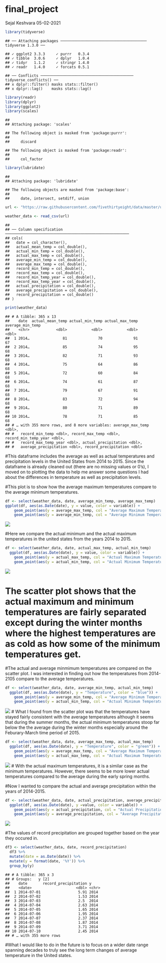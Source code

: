 final\_project
================
Sejal Keshvara
05-02-2021

``` r
library(tidyverse)
```

    ## ── Attaching packages ─────────────────────────────────────── tidyverse 1.3.0 ──

    ## ✓ ggplot2 3.3.3     ✓ purrr   0.3.4
    ## ✓ tibble  3.0.6     ✓ dplyr   1.0.4
    ## ✓ tidyr   1.1.2     ✓ stringr 1.4.0
    ## ✓ readr   1.4.0     ✓ forcats 0.5.1

    ## ── Conflicts ────────────────────────────────────────── tidyverse_conflicts() ──
    ## x dplyr::filter() masks stats::filter()
    ## x dplyr::lag()    masks stats::lag()

``` r
library(readr)
library(dplyr)
library(ggplot2)
library(scales)
```

    ## 
    ## Attaching package: 'scales'

    ## The following object is masked from 'package:purrr':
    ## 
    ##     discard

    ## The following object is masked from 'package:readr':
    ## 
    ##     col_factor

``` r
library(lubridate)
```

    ## 
    ## Attaching package: 'lubridate'

    ## The following objects are masked from 'package:base':
    ## 
    ##     date, intersect, setdiff, union

``` r
url <- "https://raw.githubusercontent.com/fivethirtyeight/data/master/us-weather-history/KCLT.csv"

weather_data <- read_csv(url)
```

    ## 
    ## ── Column specification ────────────────────────────────────────────────────────
    ## cols(
    ##   date = col_character(),
    ##   actual_mean_temp = col_double(),
    ##   actual_min_temp = col_double(),
    ##   actual_max_temp = col_double(),
    ##   average_min_temp = col_double(),
    ##   average_max_temp = col_double(),
    ##   record_min_temp = col_double(),
    ##   record_max_temp = col_double(),
    ##   record_min_temp_year = col_double(),
    ##   record_max_temp_year = col_double(),
    ##   actual_precipitation = col_double(),
    ##   average_precipitation = col_double(),
    ##   record_precipitation = col_double()
    ## )

``` r
print(weather_data)
```

    ## # A tibble: 365 x 13
    ##    date  actual_mean_temp actual_min_temp actual_max_temp average_min_temp
    ##    <chr>            <dbl>           <dbl>           <dbl>            <dbl>
    ##  1 2014…               81              70              91               67
    ##  2 2014…               85              74              95               68
    ##  3 2014…               82              71              93               68
    ##  4 2014…               75              64              86               68
    ##  5 2014…               72              60              84               68
    ##  6 2014…               74              61              87               68
    ##  7 2014…               79              67              91               68
    ##  8 2014…               83              72              94               68
    ##  9 2014…               80              71              89               68
    ## 10 2014…               78              71              85               68
    ## # … with 355 more rows, and 8 more variables: average_max_temp <dbl>,
    ## #   record_min_temp <dbl>, record_max_temp <dbl>, record_min_temp_year <dbl>,
    ## #   record_max_temp_year <dbl>, actual_precipitation <dbl>,
    ## #   average_precipitation <dbl>, record_precipitation <dbl>

\#This dataframe includes the average as well as actual temperatures and
precipitation levels in the United States from 2014 to 2015. Since the
dataframe is already cleaned out (there are no missing values or 0’s), I
moved on to plotting the data to help me answer some questions I had
about the differences in temperature as well as precipitation levels.

\#This plot is to show how the average maximum temperatures compare to
the average minimum temperatures.

``` r
df <- select(weather_data, date, average_min_temp, average_max_temp)
ggplot(df, aes(as.Date(date), y = value, color = variable)) + 
    geom_point(aes(y = average_max_temp, col = "Average Maximum Temperatures")) + 
    geom_point(aes(y = average_min_temp, col = "Average Minimum Temperatures"))
```

![](final_project_files/figure-gfm/unnamed-chunk-3-1.png)<!-- -->

\#Here we compare the actual minimum and the actual maximum temperatures
in the united states from the years 2014 to 2015.

``` r
df <- select(weather_data, date, actual_max_temp, actual_min_temp)
  ggplot(df, aes(as.Date(date), y = value, color = variable)) +
    geom_point(aes(y = actual_max_temp, col = "Actual Maximum Temperatures")) +
    geom_point(aes(y = actual_min_temp, col = "Actual Minimum Temperatures"))
```

![](final_project_files/figure-gfm/unnamed-chunk-4-1.png)<!-- -->

# The scatter plot shows that the actual maximum and minimum temperatures are fairly separated except during the winter months where the highest temperatures are as cold as how some of the minimum temperatures get.

\#The actual and average minmimum temperatures are compared on the
scatter plot. I was interested in finding out how the temperatures from
2014-2105 compare to the average temperatures.

``` r
df <- select(weather_data, date, average_min_temp, actual_min_temp)
  ggplot(df, aes(as.Date(date), y = "Temperature", color = "blue")) +
    geom_point(aes(y = average_min_temp, col = "Average Minimum Temperatures")) +
    geom_point(aes(y = actual_min_temp, col = "Actual Minimum Temperatures"))
```

![](final_project_files/figure-gfm/unnamed-chunk-5-1.png)<!-- --> \#
What I found from the scatter plot was that the temperatures have stayed
fairly consistent with the average temperatures although it seems that
during the summer months, the actual minimum temperatures stoop far
below the the average during the winter months especially around the
Feburary-March time period of 2015.

``` r
df <- select(weather_data, date, average_max_temp, actual_max_temp)
  ggplot(df, aes(as.Date(date), y = "Temperature", color = "green")) +
    geom_point(aes(y = average_max_temp, col = "Average Maximum Temperatures")) +
    geom_point(aes(y = actual_max_temp, col = "Actual Maximum Temperatures"))
```

![](final_project_files/figure-gfm/unnamed-chunk-6-1.png)<!-- --> \#
With the actual maximum temperatures, it is a similar case as the
minimum temperatures. However, there seems to be more lower actual
temperatures compared to the average during the early spring months.

\#Now I wanted to compare the actual and average precipitation within
the years of 2014-2015.

``` r
df <- select(weather_data, date, actual_precipitation, average_precipitation)
  ggplot(df, aes(as.Date(date), y =value, color = variable)) +
    geom_point(aes(y = actual_precipitation, col = "Actual Precipitation")) +
    geom_point(aes(y = average_precipitation, col = "Average Precipitation"))
```

![](final_project_files/figure-gfm/unnamed-chunk-7-1.png)<!-- -->

\#The values of record precipitation are grouped together based on the
year they occured in.

``` r
df3 <- select(weather_data, date, record_precipitation)
  df3 %>% 
  mutate(date = as.Date(date)) %>% 
  mutate(y = format(date, '%Y')) %>% 
  group_by(y)
```

    ## # A tibble: 365 x 3
    ## # Groups:   y [2]
    ##    date       record_precipitation y    
    ##    <date>                    <dbl> <chr>
    ##  1 2014-07-01                 5.91 2014 
    ##  2 2014-07-02                 1.53 2014 
    ##  3 2014-07-03                 2.5  2014 
    ##  4 2014-07-04                 2.63 2014 
    ##  5 2014-07-05                 1.65 2014 
    ##  6 2014-07-06                 1.95 2014 
    ##  7 2014-07-07                 2.37 2014 
    ##  8 2014-07-08                 1.87 2014 
    ##  9 2014-07-09                 3.71 2014 
    ## 10 2014-07-10                 2.45 2014 
    ## # … with 355 more rows

\#What I would like to do in the future is to focus on a wider date
range spanning decades to truly see the long term changes of average
temperature in the United states.
